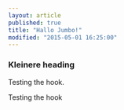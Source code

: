 ```yaml
---
layout: article
published: true
title: "Hallo Jumbo!"
modified: "2015-05-01 16:25:00"
---
```






### Kleinere heading

Testing the hook.

Testing the hook
